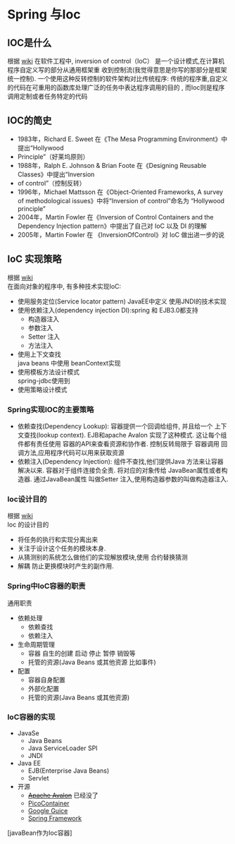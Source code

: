 # **Spring 与Ioc**
## **IOC是什么**
根据 [wiki](https://en.wikipedia.org/wiki/Inversion_of_control)
在软件工程中, inversion of control（IoC） 是一个设计模式,在计算机程序自定义写的部分从通用框架重 收到控制流(我觉得意思是你写的那部分是框架统一控制). 一个使用这种反转控制的软件架构对比传统程序: 
传统的程序重,自定义的代码在可重用的函数库处理广泛的任务中表达程序调用的目的 , 而Ioc则是程序调用定制或者任务特定的代码

## **IOC的简史**
* 1983年，Richard E. Sweet 在《The Mesa Programming Environment》中提出“Hollywood
* Principle”（好莱坞原则）
* 1988年，Ralph E. Johnson & Brian Foote 在《Designing Reusable Classes》中提出“Inversion
* of control”（控制反转）
* 1996年，Michael Mattsson 在《Object-Oriented Frameworks, A survey of methodological issues》中将“Inversion of control”命名为 “Hollywood principle”
* 2004年，Martin Fowler 在《Inversion of Control Containers and the Dependency Injection pattern》中提出了自己对 IoC 以及 DI 的理解
* 2005年，Martin Fowler 在 《InversionOfControl》对 IoC 做出进一步的说

## IoC 实现策略
根据 [wiki](https://en.wikipedia.org/wiki/Inversion_of_control)  
在面向对象的程序中, 有多种技术实现IoC:
* 使用服务定位(Service locator pattern) 
	JavaEE中定义 使用JNDI的技术实现
* 使用依赖注入(dependency injection DI):spring 和 EJB3.0都支持
	* 构造器注入
	* 参数注入
	* Setter 注入
	* 方法注入
* 使用上下文查找  
  java beans 中使用 beanContext实现
* 使用模板方法设计模式  
   spring-jdbc使用到
* 使用策略设计模式

### Spring实现IOC的主要策略
* 依赖查找(Dependency Lookup): 容器提供一个回调给组件, 并且给一个 上下文查找(lookup context). EJB和apache Avalon 实现了这种模式. 这让每个组件都有责任使用 容器的API来查看资源和协作者. 控制反转局限于 容器调用 回调方法,应用程序代码可以用来获取资源
* 依赖注入(Dependency Injection): 组件不查找,他们提供Java 方法来让容器解决以来. 容器对于组件连接负全责. 将对应的对象传给 JavaBean属性或者构造器. 通过JavaBean属性 叫做Setter 注入,使用构造器参数的叫做构造器注入.

### Ioc设计目的
根据 [wiki](https://en.wikipedia.org/wiki/Inversion_of_control)  
Ioc 的设计目的
* 将任务的执行和实现分离出来
* 关注于设计这个任务的模块本身.
* 从猜测别的系统怎么做他们的实现解放模块,使用 合约替换猜测
* 解耦 防止更换模块时产生的副作用.
### Spring中IoC容器的职责
通用职责
* 依赖处理
  * 依赖查找
  * 依赖注入
* 生命周期管理
  * 容器 自生的创建 启动 停止 暂停 销毁等
  * 托管的资源(Java Beans 或其他资源 比如事件)
* 配置
	* 容器自身配置
	* 外部化配置
	* 托管的资源(Java Beans 或其他资源)
  
### IoC容器的实现
* JavaSe
  * Java Beans
  * Java ServiceLoader SPI
  * JNDI
* Java EE
  * EJB(Enterprise Java Beans)
  * Servlet
* 开源
  * ~~[Apache Avalon](http://avalon.apache.org/closed.html)~~ 已经没了
  * [PicoContainer](http://picocontainer.com/)
  * [Google Guice](https://github.com/google/guice)
  * [Spring Framework](https://spring.io/projects/spring-framework)


[javaBean作为Ioc容器]